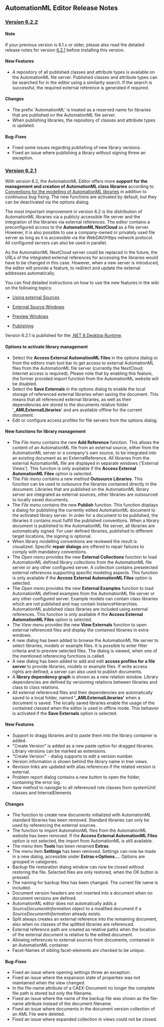 ﻿
## AutomationML Editor Release Notes

### [Version 6.2.2](https://github.com/AutomationML/AutomationMLEditor/releases/tag/v6.2.2) 

#### Note
If your previous version is 6.1.x or older, please also read the detailed release notes for version [6.2.1](https://github.com/AutomationML/AutomationMLEditor/releases/tag/v6.2.1) before installing this version.

#### New Features
- A repository of all published classes and attribute types is available on the AutomationML file server. Published classes and attribute types can be searched for in the editor using a similarity search. If the search is successful, the required external reference is generated if required. 

#### Changes
- The prefix 'AutomationML' is treated as a reserved name for libraries that are published on the AutomationML file server.
- When publishing libraries, the repository of classes and attribute types is updated.

#### Bug-Fixes
- Fixed some issues regarding publishing of new library versions.
- Fixed an issue where publishing a library without signing threw an exception.


### [Version 6.2.1](https://github.com/AutomationML/AutomationMLEditor/releases/tag/v6.2.1) 

With version 6.2, the AutomationML Editor offers more **support for the management and creation of AutomationML class libraries** according to [Conventions for the modelling of AutomationML libraries](https://www.automationml.org/wp-content/uploads/2023/11/Conventions-for-modelling-AutomationML-libraries-V1.0.0-external.pdf) in addition to continuous bug fixing.  The new functions are activated by default, but they can be deactivated via the options dialog.  

The most important improvement in version 6.2 is the distribution of AutomationML libraries via a publicly accessible file server and the integration of the libraries via external references. The editor contains a preconfigured access to the **AutomationML NextCloud** as a file server. However, it is also possible to use a company-owned or privately used file server as long as it is accessible via the WebDAV/Https network protocol. All configured servers can also be used in parallel.

As the AutomationML NextCloud server could be replaced in the future, the URLs of the integrated external references for accessing the libraries would have to be changed in this case. However, when a new server is introduced, the editor will provide a feature, to redirect and update the external addresses automatically.

You can find detailed instructions on how to use the new features in the wiki on the following topics:
- [Using external Sources](https://github.com/AutomationML/AutomationMLEditor/wiki/UsingExternals)

- [External Source Windows](
  https://github.com/AutomationML/AutomationMLEditor/wiki/Layout#External-source-windows)

- [Preview Windows](https://github.com/AutomationML/AutomationMLEditor/wiki/Layout#Preview-windows)

- [Publishing](https://github.com/AutomationML/AutomationMLEditor/wiki/Publish)

Version 6.2.1 is published for the [.NET 8 Desktop Runtime](https://dotnet.microsoft.com/en-us/download/dotnet/8.0).

#### Options to activate library management
- Select the **Access External AutomationML Files** in the options dialog or from the editors main tool bar to get access to external AutomationML files from the AutomationML file server (currently the NextCloud; Internet access is required). Please note that by enabling this feature, the former provided import function from the AutomationML website will be disabled.
- Select the **Save Externals** in the options dialog to enable the local storage of referenced external libraries when saving the document. This means that all referenced external libraries, as well as their dependencies are stored to the documents relative folder '**_AMLExternalLibraries**' and are available offline for the current document.
- Edit or configure access profiles for file servers from the options dialog.

#### New functions for library management 
- The *File menu* contains the new **Add Reference** function. This allows the content of an AutomationML file from an external source, either from the AutomationML server or a company's own source, to be integrated into an existing document as an ExternalReference. All libraries from the external AutomationML file are displayed in separate windows ('External Views'). This function is only available if the **Access External AutomationML Files** option is selected.
- The *File menu* contains a new method **Outsource Libraries**. This function can be used to outsource the libraries contained directly in the document. Libraries that are published on the AutomationML library server are integrated as external sources, other libraries are outsourced to locally saved documents.
- The *File menu* contains the new **Publish** function. This function displays a dialog for publishing the currently edited AutomationML document to the activated library server. In order for a document to be published, the libraries it contains must fulfill the published conventions. When a library document is published to the AutomationML file server, all libraries are automatically signed. For user defined libraries, published to different target locations, the signing is optional.
- When library modelling conventions are reviewed the result is visualized. Specific **repair dialogs** are offered to repair failures to comply with mandatory conventions. 
- The *Open menu* provides the new **External Collections** function to load AutomationML defined library collections from the AutomationML file server or any other configured server. A collection contains preselected external references supporting specific modeling aspects. This function is only available if the **Access External AutomationML Files** option is selected.
- The *Open menu* provides the new **External Examples** function to load AutomationML defined examples from the AutomationML file server or any other configured server. Example models can contain class libraries which are not published and may contain InstanceHierarchies. AutomationML published class libraries are included using external references. This function is only available if the **Access External AutomationML Files** option is selected.
- The *View menu* provides the new **View Externals** function to open external referenced files and display the contained libraries in extra windows. 
- A new dialog has been added to browse the AutomationML file server to select libraries, models or example files. It is possible to enter filter criteria and to preview selected files. The dialog is viewed, when one of the mentioned referencing functions is called.
- A new dialog has been added to add and edit **access profiles for a file server** to provide libraries, models or example files. If write access rights are defined, a server can also used to publish documents.
- A **library dependency graph** is shown as a new relation window. Library dependencies are defined by versioning relations between libraries and class to class relations. 
- All external referenced files and their dependencies are automatically saved to a local folder, named **'_AMLExternalLibraries'** when a document is saved. The locally saved libraries enable the usage of the contained classed when the editor is used in offline mode.  This behavior is activated if the **Save Externals** option is selected.

#### New Features
- Support to dragg libraries and to paste them into the library container is added.
- "Create Version" is added as a new paste option for dragged libraries. Library versions can be marked as extensions.
- "Create Version" - dialog supports to edit a version number.
- Version information is shown behind the library name in tree views.
- Revision links are updated with alias references if the related version is external.
- Problem report dialog contains a new button to open the folder, containing the error log.
- New method to naviagte to all referenced role classes from systemUnit classes and InternalElements

#### Changes
- The function to create new documents initialized with AutomationML standard libraries has been removed. Standard libraries can only be used by referencing the external sources.
- The function to import AutomationML files from the AutomationML website has been removed. If the **Access External AutomationML Files** option is not selected, the import from AutomationML is still available.
- The menu item **Tools** has been renamed **Extras**.
- The menu item **Settings** has been removed. Settings can now be made in a new dialog, accessible under **Extras->Options...**. Options are grouped in categories.
- Backup file restoration dialog window can now be closed without restoring the file. Selected files are only restored, when the OK button is pressed.
- The naming for backup files has been changed. The current file name is included.
- Document version headers are not inserted into a document when no document versions are defined.
- AutomationML editor does not automatically adds a *SourceDocumentInformation* object to a modified document if a *SourceDocumentInformation* already exists.
- Split always creates an external reference into the remaining document, also when no classes of the splitted libraries are referenced.
- External reference path are created as relative paths when the location of the external document is relative to the edited document.
- Allowing references to external sources from documents, contained in an AutomationML container.
- Facet-Names of sibling facet-elements are checked to be unique.

#### Bug-Fixes
- Fixed an issue where opening settings threw an exception.
- Fixed an issue where the expansion state of properties was not maintained when the view changed.
- In the file-name attribute of a CAEX-Document no longer the complete file path is stored but only the filename. 
- Fixed an issue where the name of the backup file was shown as the file-name attribute instead of the document filename.
- Fixed an issue where documents in the document version collection of an AML File were deleted.
- Fixed an issue where expanded collection in views could not be closed.
